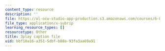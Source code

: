 ```yaml
---
content_type: resource
description: ''
file: https://ol-ocw-studio-app-production.s3.amazonaws.com/courses/6-890-algorithmic-lower-bounds-fun-with-hardness-proofs-fall-2014/bbf18a16a3515dbfb08a93fa3aa69a91_ZaSMm2xvatw.vtt
file_type: application/x-subrip
learning_resource_types: []
resourcetype: Other
title: 3play caption file
uid: bbf18a16-a351-5dbf-b08a-93fa3aa69a91
---
```

